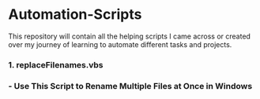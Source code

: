 # Automation-Scripts
This repository will contain all the helping scripts I came across or created over my journey of learning to automate different tasks and projects.

<h3>1. replaceFilenames.vbs<h3> - Use This Script to Rename Multiple Files at Once in Windows 
